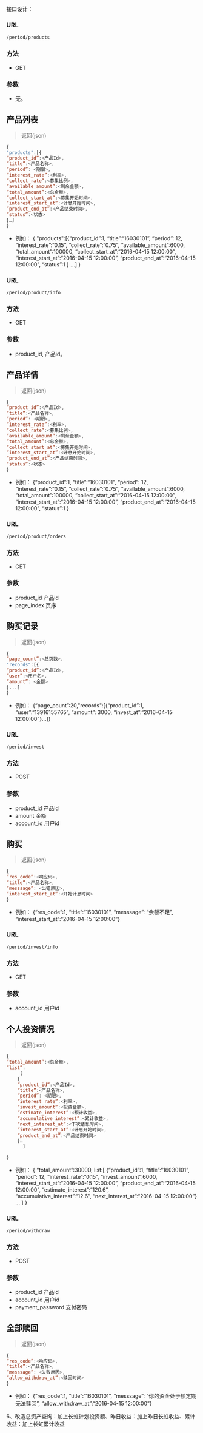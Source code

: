 接口设计：

### URL
`/period/products`

### 方法
- GET

### 参数
- 无。

## 产品列表
> 返回(json)

```JavaScript
{
"products":[{
“product_id”:<产品Id>, 
“title”:<产品名称>, 
“period”: <期限>, 
“interest_rate”:<利率>, 
“collect_rate”:<募集比例>, 
“available_amount”:<剩余金额>, 
“total_amount”:<总金额>, 
“collect_start_at”:<募集开始时间>, 
“interest_start_at”:<计息开始时间>, 
“product_end_at”:<产品结束时间>, 
“status”:<状态>
}…]
}
```
- 例如：
{
"products":[{“product_id”:1, “title”:“16030101”, “period”: 12, “interest_rate”:“0.15”, “collect_rate”:“0.75”, 
“available_amount”:6000, “total_amount”:100000, “collect_start_at”:“2016-04-15 12:00:00”, “interest_start_at”:“2016-04-15 12:00:00”, 
“product_end_at”:“2016-04-15 12:00:00”, “status”:1
} …]
}


### URL
`/period/product/info`

### 方法
- GET

### 参数
- product_id, 产品id。

## 产品详情
> 返回(json)

```JavaScript
{
“product_id”:<产品Id>, 
“title”:<产品名称>, 
“period”: <期限>, 
“interest_rate”:<利率>, 
“collect_rate”:<募集比例>, 
“available_amount”:<剩余金额>, 
“total_amount”:<总金额>, 
“collect_start_at”:<募集开始时间>, 
“interest_start_at”:<计息开始时间>, 
“product_end_at”:<产品结束时间>, 
“status”:<状态>
}
```
- 例如：
{“product_id”:1, “title”:“16030101”, “period”: 12, “interest_rate”:“0.15”, “collect_rate”:“0.75”, 
“available_amount”:6000, “total_amount”:100000, “collect_start_at”:“2016-04-15 12:00:00”, “interest_start_at”:“2016-04-15 12:00:00”, 
“product_end_at”:“2016-04-15 12:00:00”, “status”:1
}


### URL
`/period/product/orders`

### 方法
- GET

### 参数
- product_id 产品id
- page_index 页序

## 购买记录
> 返回(json)

```JavaScript
{
“page_count”:<总页数>,
"records":[{
“product_id”:<产品Id>, 
“user”:<用户名>, 
“amount”: <金额>
}...]
}

```
- 例如：
{“page_count”:20,"records":[{“product_id”:1, “user”:“13916155765”, “amount”: 3000, “invest_at”:“2016-04-15 12:00:00”}...]}


### URL
`/period/invest`

### 方法
- POST

### 参数
- product_id 产品id
- amount 金额
- account_id 用户id

## 购买
> 返回(json)

```JavaScript
{
“res_code”:<响应码>, 
“title”:<产品名称>, 
“messsage”: <出错原因>, 
“interest_start_at”:<开始计息时间>
}
```
- 例如：
{“res_code”:1, “title”:“16030101”, “messsage”: “余额不足”, “interest_start_at”:“2016-04-15 12:00:00”}

### URL
`/period/invest/info`

### 方法
- GET

### 参数
- account_id 用户id

## 个人投资情况
> 返回(json)

```JavaScript
{
“total_amount”:<总金额>, 
“list”:
     [
	{
	“product_id”:<产品Id>, 
	“title”:<产品名称>, 
	“period”: <期限>, 
	“interest_rate”:<利率>, 
	“invest_amount”:<投资金额>, 
	“estimate_interest”:<预计收益>, 
	“accumulative_interest”:<累计收益>, 
	“next_interest_at”:<下次结息时间>, 
	“interest_start_at”:<计息开始时间>, 
	“product_end_at”:<产品结束时间>
	}…
      ]

}
```
- 例如：
{
“total_amount”:30000,
list:[
	{“product_id”:1, “title”:“16030101”, “period”: 12, “interest_rate”:“0.15”, “invest_amount”:6000, 
	“interest_start_at”:“2016-04-15 12:00:00”, “product_end_at”:“2016-04-15 12:00:00”, “estimate_interest”:“120.6”, 	
	“accumulative_interest”:“12.6”, “next_interest_at”:“2016-04-15 12:00:00”} …
	]
}


### URL
`/period/withdraw`

### 方法
- POST

### 参数
- product_id 产品id
- account_id 用户id
- payment_password 支付密码

## 全部赎回
> 返回(json)

```JavaScript
{
“res_code”:<响应码>, 
“title”:<产品名称>, 
“messsage”: <失败原因>, 
“allow_withdraw_at”:<赎回时间>
}
```
- 例如：
{“res_code”:1, “title”:“16030101”, “messsage”: “你的资金处于锁定期无法赎回”, “allow_withdraw_at”:“2016-04-15 12:00:00”}




6、改造总资产查询：加上长虹计划投资额、昨日收益：加上昨日长虹收益、累计收益：加上长虹累计收益
